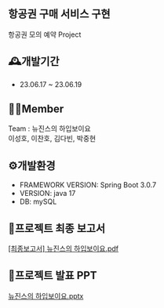 ## 항공권 구매 서비스 구현

항공권 모의 예약 Project

## 🕰️개발기간
- 23.06.17 ~ 23.06.19
  
## 🧑‍💻Member
Team : 뉴진스의 하입보이요 <br>
이성호, 이찬호, 김다빈, 박중현

## ⚙️개발환경
- FRAMEWORK VERSION: Spring Boot 3.0.7
- VERSION: java 17
- DB: mySQL

## 📝프로젝트 최종 보고서
[[최종보고서] 뉴진스의 하입보이요.pdf](https://github.com/dltjdgh0428/Air_ticket_reservation/files/11853305/default.pdf)

## 📝프로젝트 발표 PPT
[뉴진스의 하입보이요.pptx](https://github.com/dltjdgh0428/Air_ticket_reservation/files/11853309/default.pptx)

